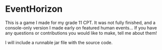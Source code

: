 # EventHorizon
This is a game I made for my grade 11 CPT.
It was not fully finished, and a console-only version I made early on featured human events...
If you have any questions or contributions you would like to make, tell me about them!

I will include a runnable jar file with the source code.
